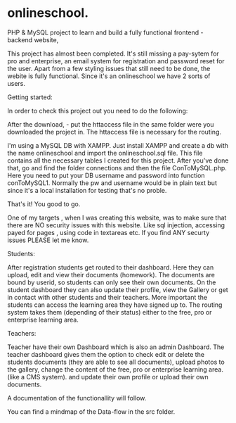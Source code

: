 # onlineschool.
PHP & MySQL project to learn and build a fully functional frontend - backend website,

This project has almost been completed. It's still missing a pay-sytem for pro and enterprise, 
an email system for registration and password reset for the user.
Apart from a few styling issues that still need to be done, the webite is fully functional.
Since it's an onlineschool we have 2 sorts of users.

Getting started:

In order to check this project out you need to do the following:

After the download, - put the httaccess file in the same folder were you downloaded the project in.
The httaccess file is necessary for the routing.

I'm using  a MySQL DB with XAMPP.
Just install XAMPP and create a db with the name onlineschool and import the onlineschool.sql file.
This file contains all the necessary tables I created for this project.
After you've done that, go and find the folder connections and then the file ConToMySQL.php.
Here you need to put your DB username and password into function conToMySQL1.
Normally the pw and username would be in plain text but since it's a local installation for testing that's no proble.

That's it! You good to go.

One of my targets , when I was creating this website, was to make sure that there are NO security issues with this website.
Like sql injection, accessing payed for pages , using code in textareas etc.
If you find ANY securty issues PLEASE let me know. 

Students:

After registration students get routed to their dashboard. Here they can upload, edit and view their documents (homework).
The documents are bound by userid, so students can only see their own documents.
On the student dashboard they can also update their profile, view the Gallery or get in contact with other students and their teachers.
More important the students can access the learning area they have signed up to.
The routing system takes them (depending of their status) either to the free, pro or enterprise learning area.

Teachers:

Teacher have their own Dashboard which is also an admin Dashboard.
The teacher dashboard gives them the option to check edit or delete the students documents (they are able to see all documents), 
upload photos to the gallery, change the content of the free, pro or enterprise learning area. (like a CMS system).
and update their own profile or upload their own documents.

A documentation of the functionallity will follow.

You can find a mindmap of the Data-flow in the src folder.
